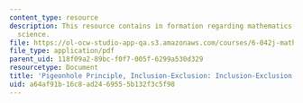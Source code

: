 ```yaml
---
content_type: resource
description: This resource contains in formation regarding mathematics for computer
  science.
file: https://ol-ocw-studio-app-qa.s3.amazonaws.com/courses/6-042j-mathematics-for-computer-science-spring-2015/a64af91b16c8ad2469555b132f3c5f98_MIT6_042JS16_InclExclEx.pdf
file_type: application/pdf
parent_uid: 118f09a2-89bc-f0f7-005f-6299a530d329
resourcetype: Document
title: 'Pigeonhole Principle, Inclusion-Exclusion: Inclusion-Exclusion Example'
uid: a64af91b-16c8-ad24-6955-5b132f3c5f98
---
```

